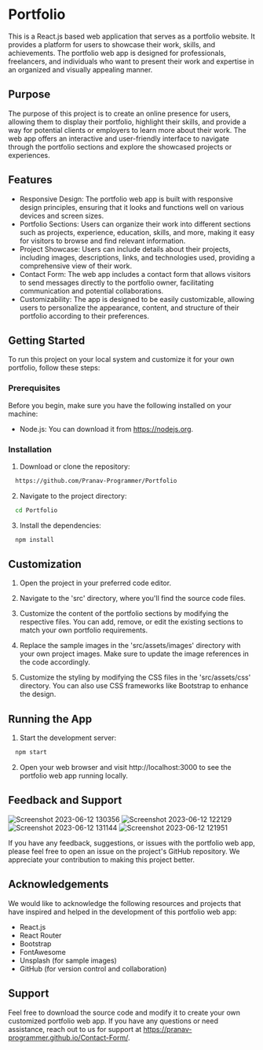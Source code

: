 # Portfolio

This is a React.js based web application that serves as a portfolio website. It provides a platform for users to showcase their work, skills, and achievements. The portfolio web app is designed for professionals, freelancers, and individuals who want to present their work and expertise in an organized and visually appealing manner.

## Purpose

The purpose of this project is to create an online presence for users, allowing them to display their portfolio, highlight their skills, and provide a way for potential clients or employers to learn more about their work. The web app offers an interactive and user-friendly interface to navigate through the portfolio sections and explore the showcased projects or experiences.

## Features

- Responsive Design: The portfolio web app is built with responsive design principles, ensuring that it looks and functions well on various devices and screen sizes.
- Portfolio Sections: Users can organize their work into different sections such as projects, experience, education, skills, and more, making it easy for visitors to browse and find relevant information.
- Project Showcase: Users can include details about their projects, including images, descriptions, links, and technologies used, providing a comprehensive view of their work.
- Contact Form: The web app includes a contact form that allows visitors to send messages directly to the portfolio owner, facilitating communication and potential collaborations.
- Customizability: The app is designed to be easily customizable, allowing users to personalize the appearance, content, and structure of their portfolio according to their preferences.


## Getting Started

To run this project on your local system and customize it for your own portfolio, follow these steps:

### Prerequisites

Before you begin, make sure you have the following installed on your machine:

- Node.js: You can download it from https://nodejs.org.

### Installation

1. Download or clone the repository:

```bash
  https://github.com/Pranav-Programmer/Portfolio
```

2. Navigate to the project directory:

```bash
  cd Portfolio
```

3. Install the dependencies:

```bash
  npm install
```
## Customization

1. Open the project in your preferred code editor.

2. Navigate to the 'src' directory, where you'll find the source code files.

3. Customize the content of the portfolio sections by modifying the respective files. You can add, remove, or edit the existing sections to match your own portfolio requirements.

4. Replace the sample images in the 'src/assets/images' directory with your own project images. Make sure to update the image references in the code accordingly.

5. Customize the styling by modifying the CSS files in the 'src/assets/css' directory. You can also use CSS frameworks like Bootstrap to enhance the design.


## Running the App

1. Start the development server:

```bash
  npm start
```

2. Open your web browser and visit http://localhost:3000 to see the portfolio web app running locally.

## Feedback and Support

![Screenshot 2023-06-12 130356](https://github.com/Pranav-Programmer/Portfolio/assets/79044490/d3bf7838-a540-41c5-b74b-2f4569545fc0)
![Screenshot 2023-06-12 122129](https://github.com/Pranav-Programmer/Portfolio/assets/79044490/759255a2-d024-4163-9efa-52ec969a1ae2)
![Screenshot 2023-06-12 131144](https://github.com/Pranav-Programmer/Portfolio/assets/79044490/da3147c6-daa0-40c4-82e8-25cf646a822e)
![Screenshot 2023-06-12 121951](https://github.com/Pranav-Programmer/Portfolio/assets/79044490/b7ac3fe3-744d-4ce2-a243-bfa3d968a81a)


If you have any feedback, suggestions, or issues with the portfolio web app, please feel free to open an issue on the project's GitHub repository. We appreciate your contribution to making this project better.

## Acknowledgements

We would like to acknowledge the following resources and projects that have inspired and helped in the development of this portfolio web app:

* React.js
* React Router
* Bootstrap
* FontAwesome
* Unsplash (for sample images)
* GitHub (for version control and collaboration)

## Support

Feel free to download the source code and modify it to create your own customized portfolio web app. If you have any questions or need assistance, reach out to us for support at https://pranav-programmer.github.io/Contact-Form/.
